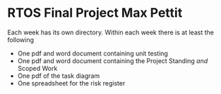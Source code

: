 # RTOS Final Project Max Pettit

Each week has its own directory.
Within each week there is at least the following
  - One pdf and word document containing unit testing
  - One pdf and word document containing the Project Standing _and_ Scoped Work
  - One pdf of the task diagram
  - One spreadsheet for the risk register
